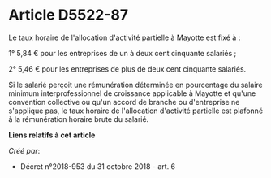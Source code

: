 # Article D5522-87

Le taux horaire de l'allocation d'activité partielle à Mayotte est fixé à :

1° 5,84 € pour les entreprises de un à deux cent cinquante salariés ;

2° 5,46 € pour les entreprises de plus de deux cent cinquante salariés.

Si le salarié perçoit une rémunération déterminée en pourcentage du salaire minimum interprofessionnel de croissance
applicable à Mayotte et qu'une convention collective ou qu'un accord de branche ou d'entreprise ne s'applique pas, le taux
horaire de l'allocation d'activité partielle est plafonné à la rémunération horaire brute du salarié.

**Liens relatifs à cet article**

_Créé par_:

  - Décret n°2018-953 du 31 octobre 2018 - art. 6
